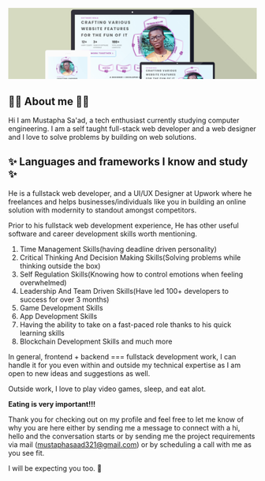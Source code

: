 ![Banner Logo](./assets/images/banner.png "Crafting various website features for the fun of it")


## 👨‍💻 About me 👨‍💻
Hi I am Mustapha Sa'ad, a tech enthusiast currently studying computer engineering. I am a self taught full-stack web developer and a web designer and I love to solve problems by building on web solutions.

## ✨ Languages and frameworks I know and study ✨


He is a fullstack web developer, and a UI/UX Designer at Upwork where he freelances and helps businesses/individuals like you in building an online solution with modernity to standout amongst competitors.

Prior to his fullstack web development experience, He has other useful software and career development skills worth mentioning.
1) Time Management Skills(having deadline driven personality)
2) Critical Thinking And Decision Making Skills(Solving problems while thinking outside the box)
3) Self Regulation Skills(Knowing how to control emotions when feeling overwhelmed)
4) Leadership And Team Driven Skills(Have led 100+ developers to success for over 3 months)
5) Game Development Skills
6) App Development Skills
7) Having the ability to take on a fast-paced role thanks to his quick learning skills
8) Blockchain Development Skills 
and much more

In general, frontend + backend === fullstack development work, I can handle it for you even within and outside my technical expertise as I am open to new ideas and suggestions as well.

Outside work, I love to play video games, sleep, and eat alot.

**Eating is very important!!!**

Thank you for checking out on my profile and feel free to let me know of why you are here either by sending me a message to connect with a hi, hello and the conversation starts or by sending me the project requirements via mail (mustaphasaad321@gmail.com) or by scheduling a call with me as you see fit. 

I will be expecting you too. 👋
<!--
**Mustapha-Saad/Mustapha-Saad** is a ✨ _special_ ✨ repository because its `README.md` (this file) appears on your GitHub profile.

Here are some ideas to get you started:

- 🔭 I’m currently working on ...
- 🌱 I’m currently learning ...
- 👯 I’m looking to collaborate on ...
- 🤔 I’m looking for help with ...
- 💬 Ask me about ...
- 📫 How to reach me: ...
- 😄 Pronouns: ...
- ⚡ Fun fact: ...
-->
